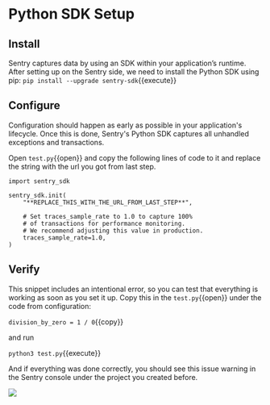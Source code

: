 # Python SDK Setup
## Install
Sentry captures data by using an SDK within your application’s runtime. After setting up on the Sentry side, we need to install the Python SDK using pip:
`pip install --upgrade sentry-sdk`{{execute}}


## Configure
Configuration should happen as early as possible in your application's lifecycle. Once this is done, Sentry's Python SDK captures all unhandled exceptions and transactions.

Open `test.py`{{open}} and copy the following lines of code to it and replace the string with the url you got from last step.

```
import sentry_sdk

sentry_sdk.init(
    "**REPLACE_THIS_WITH_THE_URL_FROM_LAST_STEP**",

    # Set traces_sample_rate to 1.0 to capture 100%
    # of transactions for performance monitoring.
    # We recommend adjusting this value in production.
    traces_sample_rate=1.0,
)
```


## Verify
This snippet includes an intentional error, so you can test that everything is working as soon as you set it up. Copy this in the `test.py`{{open}} under the code from configuration:

`division_by_zero = 1 / 0`{{copy}}

and run

`python3 test.py`{{execute}}

And if everything was done correctly, you should see this issue warning in the Sentry console under the project you created before.

![](https://tva1.sinaimg.cn/large/e6c9d24egy1h28i02ys7bj21aa0kawgm.jpg)
